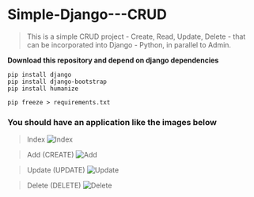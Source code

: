 # Simple-Django---CRUD

>This is a simple CRUD project - Create, Read, Update, Delete - that can be incorporated into Django - Python, in parallel to Admin.

**Download this repository and depend on django dependencies**

```
pip install django
pip install django-bootstrap
pip install humanize

pip freeze > requirements.txt
```

### You should have an application like the images below

>Index
![Index](https://user-images.githubusercontent.com/59056176/93000366-55687100-f4fe-11ea-9586-3dfe4151bb99.png)



>Add (CREATE)
![Add](https://user-images.githubusercontent.com/59056176/93000418-bb54f880-f4fe-11ea-86bc-aad24c0fb9f9.png)



>Update (UPDATE)
![Update](https://user-images.githubusercontent.com/59056176/93000424-c576f700-f4fe-11ea-95b5-d8029d3c0ec5.png)



>Delete (DELETE)
![Delete](https://user-images.githubusercontent.com/59056176/93000427-ce67c880-f4fe-11ea-9783-9e41da48a292.png)


